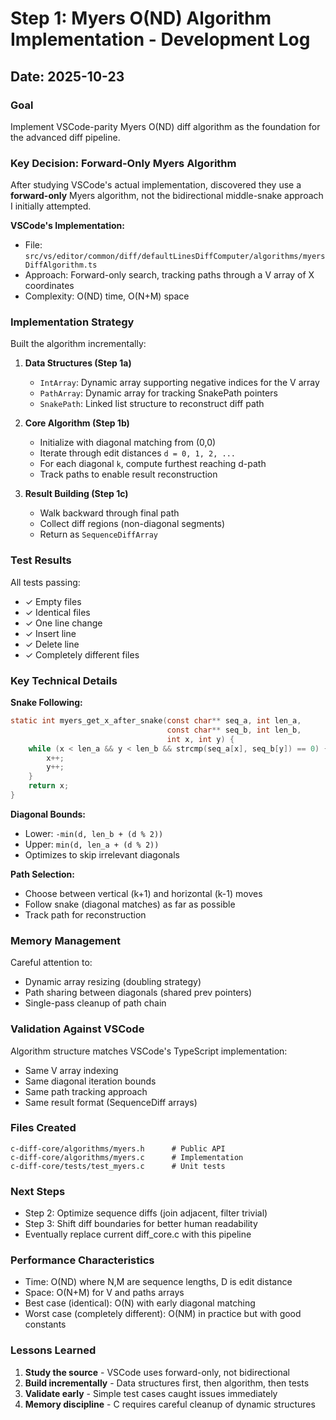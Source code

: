 # Step 1: Myers O(ND) Algorithm Implementation - Development Log

## Date: 2025-10-23

### Goal
Implement VSCode-parity Myers O(ND) diff algorithm as the foundation for the advanced diff pipeline.

### Key Decision: Forward-Only Myers Algorithm

After studying VSCode's actual implementation, discovered they use a **forward-only** Myers algorithm, not the bidirectional middle-snake approach I initially attempted.

**VSCode's Implementation:**
- File: `src/vs/editor/common/diff/defaultLinesDiffComputer/algorithms/myersDiffAlgorithm.ts`
- Approach: Forward-only search, tracking paths through a V array of X coordinates
- Complexity: O(ND) time, O(N+M) space

### Implementation Strategy

Built the algorithm incrementally:

1. **Data Structures (Step 1a)**
   - `IntArray`: Dynamic array supporting negative indices for the V array
   - `PathArray`: Dynamic array for tracking SnakePath pointers
   - `SnakePath`: Linked list structure to reconstruct diff path

2. **Core Algorithm (Step 1b)**
   - Initialize with diagonal matching from (0,0)
   - Iterate through edit distances `d = 0, 1, 2, ...`
   - For each diagonal `k`, compute furthest reaching d-path
   - Track paths to enable result reconstruction

3. **Result Building (Step 1c)**
   - Walk backward through final path
   - Collect diff regions (non-diagonal segments)
   - Return as `SequenceDiffArray`

### Test Results

All tests passing:
- ✓ Empty files
- ✓ Identical files  
- ✓ One line change
- ✓ Insert line
- ✓ Delete line
- ✓ Completely different files

### Key Technical Details

**Snake Following:**
```c
static int myers_get_x_after_snake(const char** seq_a, int len_a,
                                   const char** seq_b, int len_b,
                                   int x, int y) {
    while (x < len_a && y < len_b && strcmp(seq_a[x], seq_b[y]) == 0) {
        x++;
        y++;
    }
    return x;
}
```

**Diagonal Bounds:**
- Lower: `-min(d, len_b + (d % 2))`
- Upper: `min(d, len_a + (d % 2))`
- Optimizes to skip irrelevant diagonals

**Path Selection:**
- Choose between vertical (k+1) and horizontal (k-1) moves
- Follow snake (diagonal matches) as far as possible
- Track path for reconstruction

### Memory Management

Careful attention to:
- Dynamic array resizing (doubling strategy)
- Path sharing between diagonals (shared prev pointers)
- Single-pass cleanup of path chain

### Validation Against VSCode

Algorithm structure matches VSCode's TypeScript implementation:
- Same V array indexing
- Same diagonal iteration bounds  
- Same path tracking approach
- Same result format (SequenceDiff arrays)

### Files Created

```
c-diff-core/algorithms/myers.h      # Public API
c-diff-core/algorithms/myers.c      # Implementation
c-diff-core/tests/test_myers.c      # Unit tests
```

### Next Steps

- Step 2: Optimize sequence diffs (join adjacent, filter trivial)
- Step 3: Shift diff boundaries for better human readability
- Eventually replace current diff_core.c with this pipeline

### Performance Characteristics

- Time: O(ND) where N,M are sequence lengths, D is edit distance
- Space: O(N+M) for V and paths arrays
- Best case (identical): O(N) with early diagonal matching
- Worst case (completely different): O(NM) in practice but with good constants

### Lessons Learned

1. **Study the source** - VSCode uses forward-only, not bidirectional
2. **Build incrementally** - Data structures first, then algorithm, then tests
3. **Validate early** - Simple test cases caught issues immediately
4. **Memory discipline** - C requires careful cleanup of dynamic structures
